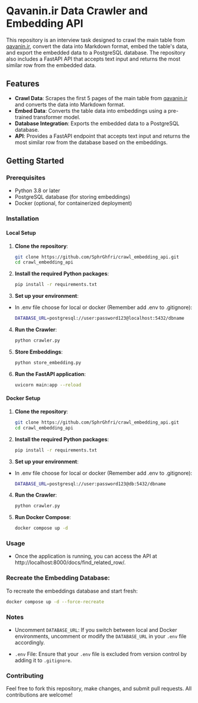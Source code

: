 # Qavanin.ir Data Crawler and Embedding API

This repository is an interview task designed to crawl the main table from [qavanin.ir](https://qavanin.ir), convert the data into Markdown format, embed the table's data, and export the embedded data to a PostgreSQL database. The repository also includes a FastAPI API that accepts text input and returns the most similar row from the embedded data.

## Features

- **Crawl Data**: Scrapes the first 5 pages of the main table from [qavanin.ir](https://qavanin.ir) and converts the data into Markdown format.
- **Embed Data**: Converts the table data into embeddings using a pre-trained transformer model.
- **Database Integration**: Exports the embedded data to a PostgreSQL database.
- **API**: Provides a FastAPI endpoint that accepts text input and returns the most similar row from the database based on the embeddings.

## Getting Started

### Prerequisites

- Python 3.8 or later
- PostgreSQL database (for storing embeddings)
- Docker (optional, for containerized deployment)

### Installation

#### Local Setup

1. **Clone the repository**:
   ```bash
   git clone https://github.com/SphrGhfri/crawl_embedding_api.git
   cd crawl_embedding_api
2. **Install the required Python packages**:
   ```bash
   pip install -r requirements.txt
3. **Set up your environment**:
- In .env file choose for local or docker (Remember add .env to .gitignore):
   ```bash
   DATABASE_URL=postgresql://user:password123@localhost:5432/dbname
4. **Run the Crawler**:
   ```bash
   python crawler.py
5. **Store Embeddings**:
   ```bash
   python store_embedding.py
6. **Run the FastAPI application**:
   ```bash
   uvicorn main:app --reload
#### Docker Setup
1. **Clone the repository**:
   ```bash
   git clone https://github.com/SphrGhfri/crawl_embedding_api.git
   cd crawl_embedding_api
2. **Install the required Python packages**:
   ```bash
   pip install -r requirements.txt
3. **Set up your environment**:
- In .env file choose for local or docker (Remember add .env to .gitignore):
   ```bash
   DATABASE_URL=postgresql://user:password123@db:5432/dbname
4. **Run the Crawler**:
   ```bash
   python crawler.py
5. **Run Docker Compose**:
   ```bash
   docker compose up -d
### Usage
- Once the application is running, you can access the API at http://localhost:8000/docs/find_related_row/.
### Recreate the Embedding Database:
To recreate the embeddings database and start fresh:
   ```bash
   docker compose up -d --force-recreate
   ```

### Notes
- Uncomment `DATABASE_URL`: If you switch between local and Docker environments, uncomment or modify the `DATABASE_URL` in your `.env` file accordingly.

- `.env` File: Ensure that your `.env` file is excluded from version control by adding it to `.gitignore`.

### Contributing
Feel free to fork this repository, make changes, and submit pull requests. All contributions are welcome!